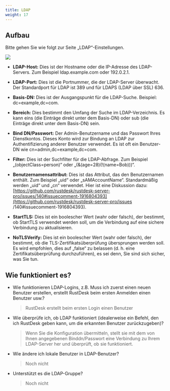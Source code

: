```yaml
---
title: LDAP
weight: 17
---
```


## Aufbau
Bitte gehen Sie wie folgt zur Seite „LDAP“-Einstellungen.

![](/docs/en/self-host/rustdesk-server-pro/ldap/images/ldap.png)

- **LDAP-Host:** Dies ist der Hostname oder die IP-Adresse des LDAP-Servers. Zum Beispiel ldap.example.com oder 192.0.2.1.

- **LDAP-Port:** Dies ist die Portnummer, die der LDAP-Server überwacht. Der Standardport für LDAP ist 389 und für LDAPS (LDAP über SSL) 636.

- **Basis-DN:** Dies ist der Ausgangspunkt für die LDAP-Suche. Beispiel: dc=example,dc=com.

- **Bereich:** Dies bestimmt den Umfang der Suche im LDAP-Verzeichnis. Es kann eins (die Einträge direkt unter dem Basis-DN) oder sub (die Einträge direkt unter dem Basis-DN) sein.

- **Bind DN/Passwort:** Der Admin-Benutzername und das Passwort Ihres Dienstkontos. Dieses Konto wird zur Bindung an LDAP zur Authentifizierung anderer Benutzer verwendet. Es ist oft ein Benutzer-DN wie cn=admin,dc=example,dc=com.

- **Filter:** Dies ist der Suchfilter für die LDAP-Abfrage. Zum Beispiel „(objectClass=person)“ oder „(&(age=28)(!(name=Bob)))“.

- **Benutzernamensattribut:** Dies ist das Attribut, das den Benutzernamen enthält. Zum Beispiel „uid“ oder „sAMAccountName“. Standardmäßig werden „uid“ und „cn“ verwendet. Hier ist eine Diskussion dazu: [https://github.com/rustdesk/rustdesk-server-pro/issues/140#issuecomment-1916804393](https://github.com/rustdesk/rustdesk-server-pro/issues /140#issuecomment-1916804393).

- **StartTLS:** Dies ist ein boolescher Wert (wahr oder falsch), der bestimmt, ob StartTLS verwendet werden soll, um die Verbindung auf eine sichere Verbindung zu aktualisieren.

- **NoTLSVerify:** Dies ist ein boolescher Wert (wahr oder falsch), der bestimmt, ob die TLS-Zertifikatsüberprüfung übersprungen werden soll. Es wird empfohlen, dies auf „false“ zu belassen (d. h. eine Zertifikatsüberprüfung durchzuführen), es sei denn, Sie sind sich sicher, was Sie tun.

## Wie funktioniert es?
- Wie funktionieren LDAP-Logins, z.B. Muss ich zuerst einen neuen Benutzer erstellen, erstellt RustDesk beim ersten Anmelden einen Benutzer usw.?
   > RustDesk erstellt beim ersten Login einen Benutzer
- Wie überprüfe ich, ob LDAP funktioniert (idealerweise ein Befehl, den ich RustDesk geben kann, um die erkannten Benutzer zurückzugeben)?
   > Wenn Sie die Konfiguration übermitteln, stellt sie mit dem von Ihnen angegebenen Binddn/Passwort eine Verbindung zu Ihrem LDAP-Server her und überprüft, ob sie funktioniert.
- Wie ändere ich lokale Benutzer in LDAP-Benutzer?
   > Noch nicht
- Unterstützt es die LDAP-Gruppe?
   > Noch nicht
